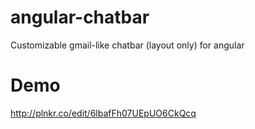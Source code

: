 # angular-chatbar
Customizable gmail-like chatbar (layout only) for angular

# Demo

http://plnkr.co/edit/6lbafFh07UEpUO6CkQcq
